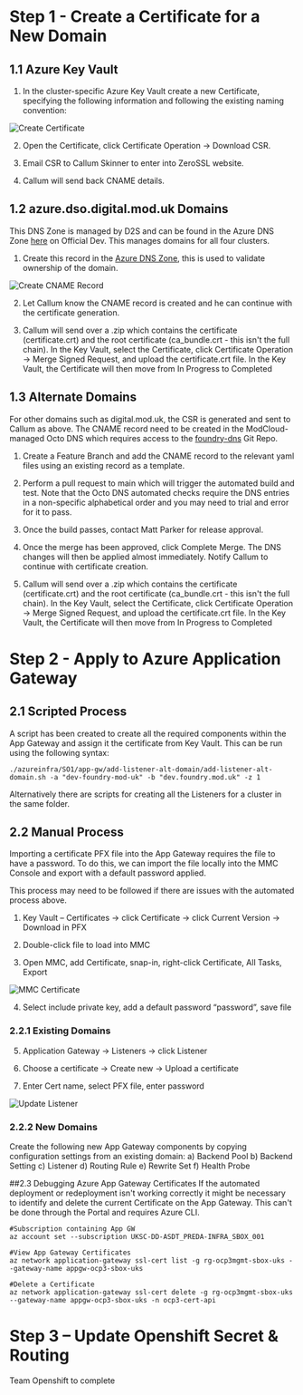 # Step 1 - Create a Certificate for a New Domain

## 1.1 Azure Key Vault
1. In the cluster-specific Azure Key Vault create a new Certificate, specifying the following information and following the existing naming convention:

![Create Certificate](./../img/cert-paid-01.png)

2. Open the Certificate, click Certificate Operation -> Download CSR.

3. Email CSR to Callum Skinner to enter into ZeroSSL website. 

4. Callum will send back CNAME details. 

## 1.2 azure.dso.digital.mod.uk Domains
This DNS Zone is managed by D2S and can be found in the Azure DNS Zone [here](https://portal.azure.com/#@iace.mod.gov.uk/resource/subscriptions/233d13b4-dd1d-4d9a-926d-73332a697e07/resourceGroups/rg-mgmt-prod-shared-uks/providers/Microsoft.Network/dnszones/azure.dso.digital.mod.uk/overview) on Official Dev. This manages domains for all four clusters.

1. Create this record in the [Azure DNS Zone](https://portal.azure.com/#@iace.mod.gov.uk/resource/subscriptions/233d13b4-dd1d-4d9a-926d-73332a697e07/resourceGroups/rg-mgmt-prod-shared-uks/providers/Microsoft.Network/dnszones/azure.dso.digital.mod.uk/overview), this is used to validate ownership of the domain.

![Create CNAME Record](./../img/cert-paid-02.png)

2. Let Callum know the CNAME record is created and he can continue with the certificate generation.

3. Callum will send over a .zip which contains the certificate (certificate.crt) and the root certificate (ca_bundle.crt - this isn't the full chain). In the Key Vault, select the Certificate, click Certificate Operation -> Merge Signed Request, and upload the certificate.crt file. In the Key Vault, the Certificate will then move from In Progress to Completed

## 1.3 Alternate Domains
For other domains such as digital.mod.uk, the CSR is generated and sent to Callum as above. The CNAME record need to be created in the ModCloud-managed Octo DNS which requires access to the [foundry-dns](https://github.com/defencedigital/foundry-dns) Git Repo.

1. Create a Feature Branch and add the CNAME record to the relevant yaml files using an existing record as a template. 

2. Perform a pull request to main which will trigger the automated build and test. Note that the Octo DNS automated checks require the DNS entries in a non-specific alphabetical order and you may need to trial and error for it to pass.

3. Once the build passes, contact Matt Parker for release approval.

4. Once the merge has been approved, click Complete Merge. The DNS changes will then be applied almost immediately. Notify Callum to continue with certificate creation.

5. Callum will send over a .zip which contains the certificate (certificate.crt) and the root certificate (ca_bundle.crt - this isn't the full chain). In the Key Vault, select the Certificate, click Certificate Operation -> Merge Signed Request, and upload the certificate.crt file. In the Key Vault, the Certificate will then move from In Progress to Completed

# Step 2 - Apply to Azure Application Gateway

## 2.1 Scripted Process
A script has been created to create all the required components within the App Gateway and assign it the certificate from Key Vault. This can be run using the following syntax:

```
./azureinfra/SO1/app-gw/add-listener-alt-domain/add-listener-alt-domain.sh -a "dev-foundry-mod-uk" -b "dev.foundry.mod.uk" -z 1
```

Alternatively there are scripts for creating all the Listeners for a cluster in the same folder.

## 2.2 Manual Process
Importing a certificate PFX file into the App Gateway requires the file to have a password. To do this, we can import the file locally into the MMC Console and export with a default password applied.

This process may need to be followed if there are issues with the automated process above.

1.	Key Vault – Certificates -> click Certificate -> click Current Version -> Download in PFX

2.	Double-click file to load into MMC

3.	Open MMC, add Certificate, snap-in, right-click Certificate, All Tasks, Export

![MMC Certificate](./../img/cert-paid-03.png)

4.	Select include private key, add a default password “password”, save file

### 2.2.1 Existing Domains

5.	Application Gateway -> Listeners -> click Listener

6.	Choose a certificate -> Create new -> Upload a certificate

7.	Enter Cert name, select PFX file, enter password

![Update Listener](./../img/cert-paid-04.png)

### 2.2.2 New Domains
Create the following new App Gateway components by copying configuration settings from an existing domain:
a)	Backend Pool
b)	Backend Setting
c)	Listener
d)	Routing Rule
e)	Rewrite Set
f)	Health Probe

##2.3 Debugging Azure App Gateway Certificates
If the automated deployment or redeployment isn't working correctly it might be necessary to identify and delete the current Certificate on the App Gateway. This can't be done through the Portal and requires Azure CLI.
```
#Subscription containing App GW
az account set --subscription UKSC-DD-ASDT_PREDA-INFRA_SBOX_001

#View App Gateway Certificates
az network application-gateway ssl-cert list -g rg-ocp3mgmt-sbox-uks --gateway-name appgw-ocp3-sbox-uks

#Delete a Certificate
az network application-gateway ssl-cert delete -g rg-ocp3mgmt-sbox-uks --gateway-name appgw-ocp3-sbox-uks -n ocp3-cert-api
```

# Step 3 – Update Openshift Secret & Routing
Team Openshift to complete
